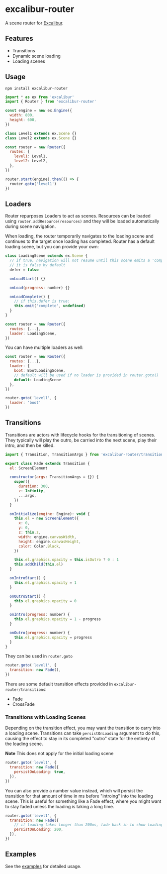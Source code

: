 # excalibur-router

A scene router for [Excalibur](https://excaliburjs.com).

## Features

- Transitions
- Dynamic scene loading
- Loading scenes

## Usage

```
npm install excalibur-router
```

```js
import * as ex from 'excalibur'
import { Router } from 'excalibur-router'

const engine = new ex.Engine({
  width: 800,
  height: 600,
})

class Level1 extends ex.Scene {}
class Level2 extends ex.Scene {}

const router = new Router({
  routes: {
    level1: Level1,
    level2: Level2,
  },
})

router.start(engine).then(() => {
  router.goto('level1')
})
```

## Loaders

Router repurposes Loaders to act as scenes. Resources can be loaded using `router.addResource(resources)` and they will be loaded automatically during scene navigation.

When loading, the router temporarily navigates to the loading scene and continues to the target once loading has completed. Router has a default loading scene, but you can provide your own:

```js
class LoadingScene extends ex.Scene {
  // if true, navigation will not resume until this scene emits a 'complete' event
  // it is false by default
  defer = false

  onLoadStart() {}

  onLoad(progress: number) {}

  onLoadComplete() {
    // if this.defer is true:
    this.emit('complete', undefined)
  }
}

const router = new Router({
  routes: {...},
  loader: LoadingScene,
})
```

You can have multiple loaders as well:

```js
const router = new Router({
  routes: {...},
  loader: {
    boot: BootLoadingScene,
    // default will be used if no loader is provided in router.goto()
    default: LoadingScene
  },
})

router.goto('level1', {
  loader: 'boot'
})
```

## Transitions

Transitions are actors with lifecycle hooks for the transitioning of scenes. They typically will play the outro, be carried into the next scene, play their intro, and then be killed.

```js
import { Transition, TransitionArgs } from 'excalibur-router/transitions'

export class Fade extends Transition {
  el: ScreenElement

  constructor(args: TransitionArgs = {}) {
    super({
      duration: 300,
      z: Infinity,
      ...args,
    })
  }

  onInitialize(engine: Engine): void {
    this.el = new ScreenElement({
      x: 0,
      y: 0,
      z: this.z,
      width: engine.canvasWidth,
      height: engine.canvasHeight,
      color: Color.Black,
    })

    this.el.graphics.opacity = this.isOutro ? 0 : 1
    this.addChild(this.el)
  }

  onIntroStart() {
    this.el.graphics.opacity = 1
  }

  onOutroStart() {
    this.el.graphics.opacity = 0
  }

  onIntro(progress: number) {
    this.el.graphics.opacity = 1 - progress
  }

  onOutro(progress: number) {
    this.el.graphics.opacity = progress
  }
}
```

They can be used in `router.goto`

```js
router.goto('level1', {
  transition: new Fade(),
})
```

There are some default transition effects provided in `excalibur-router/transitions`:

- Fade
- CrossFade

### Transitions with Loading Scenes

Depending on the transition effect, you may want the transition to carry into a loading scene. Transitions can take `persistOnLoading` argument to do this, causing the effect to stay in its completed "outro" state for the entirety of the loading scene.

**Note** This does not apply for the initial loading scene

```js
router.goto('level1', {
  transition: new Fade({
    persistOnLoading: true,
  }),
})
```

You can also provide a number value instead, which will persist the transition for that amount of time in ms before "introing" into the loading scene. This is useful for something like a Fade effect, where you might want to stay faded unless the loading is taking a long time.

```js
router.goto('level1', {
  transition: new Fade({
    // if loading takes longer than 200ms, fade back in to show loading scene
    persistOnLoading: 200,
  }),
})
```

## Examples

See the [examples](./examples) for detailed usage.
